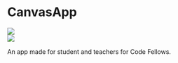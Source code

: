 CanvasApp
=========

<img src="https://travis-ci.org/CanvasApp/CanvasApp.svg"/>
</br>
<img src="https://david-dm.org/joeelsey/CanvasApp.png"/>
</br>

An app made for student and teachers for Code Fellows.

